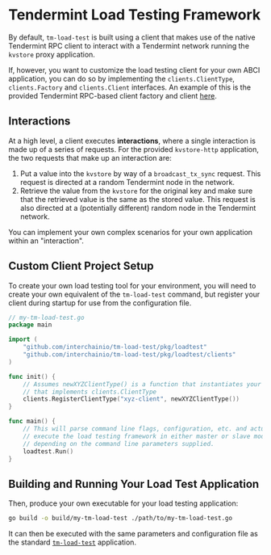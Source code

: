 # Tendermint Load Testing Framework

By default, `tm-load-test` is built using a client that makes use of the native
Tendermint RPC client to interact with a Tendermint network running the
`kvstore` proxy application.

If, however, you want to customize the load testing client for your own ABCI
application, you can do so by implementing the `clients.ClientType`,
`clients.Factory` and `clients.Client` interfaces. An example of this is the
provided Tendermint RPC-based client factory and client
[here](./clients/http.go).

## Interactions
At a high level, a client executes **interactions**, where a single interaction
is made up of a series of requests. For the provided `kvstore-http` application,
the two requests that make up an interaction are:

1. Put a value into the `kvstore` by way of a `broadcast_tx_sync` request. This
   request is directed at a random Tendermint node in the network.
2. Retrieve the value from the `kvstore` for the original key and make sure that
   the retrieved value is the same as the stored value. This request is also
   directed at a (potentially different) random node in the Tendermint network.

You can implement your own complex scenarios for your own application within an
"interaction".

## Custom Client Project Setup
To create your own load testing tool for your environment, you will need to
create your own equivalent of the `tm-load-test` command, but register your
client during startup for use from the configuration file.

```go
// my-tm-load-test.go
package main

import (
    "github.com/interchainio/tm-load-test/pkg/loadtest"
    "github.com/interchainio/tm-load-test/pkg/loadtest/clients"
)

func init() {
    // Assumes newXYZClientType() is a function that instantiates your struct
    // that implements clients.ClientType
    clients.RegisterClientType("xyz-client", newXYZClientType())
}

func main() {
    // This will parse command line flags, configuration, etc. and actually
    // execute the load testing framework in either master or slave mode,
    // depending on the command line parameters supplied.
    loadtest.Run()
}
```

## Building and Running Your Load Test Application
Then, produce your own executable for your load testing application:

```bash
go build -o build/my-tm-load-test ./path/to/my-tm-load-test.go
```

It can then be executed with the same parameters and configuration file as the
standard [`tm-load-test`](../../cmd/tm-load-test/README.md) application.
